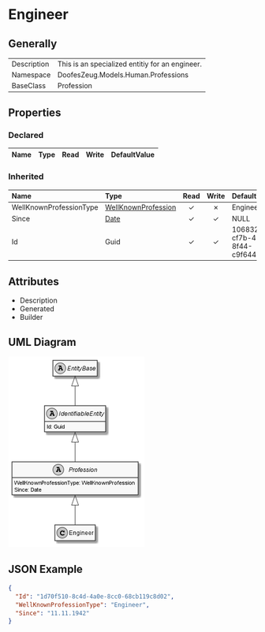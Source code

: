 ﻿# Engineer

## Generally

|||
|:-|:-|
|Description|This is an specialized entitiy for an engineer.|
|Namespace|DoofesZeug.Models.Human.Professions|
|BaseClass|Profession|

## Properties

### Declared

|Name|Type|Read|Write|DefaultValue|
|:---|:---|:--:|:---:|:-----------|

### Inherited

|Name|Type|Read|Write|DefaultValue|
|:---|:---|:--:|:---:|:-----------|
|WellKnownProfessionType|[WellKnownProfession](../../Enumerations/DoofesZeug.Models.Human.Professions/WellKnownProfession.md)|&#x2713;|&#x2717;|Engineer|
|Since|[Date](../../Models/DoofesZeug.Models.DateAndTime/Date.md)|&#x2713;|&#x2713;|NULL|
|Id|Guid|&#x2713;|&#x2713;|106832ec-cf7b-41f8-8f44-c9f6444b9bf1|

## Attributes

- Description
- Generated
- Builder

## UML Diagram

![Engineer.png](./Engineer.png "Engineer")

## JSON Example

```json
{
  "Id": "1d70f510-8c4d-4a0e-8cc0-68cb119c8d02",
  "WellKnownProfessionType": "Engineer",
  "Since": "11.11.1942"
}
```

